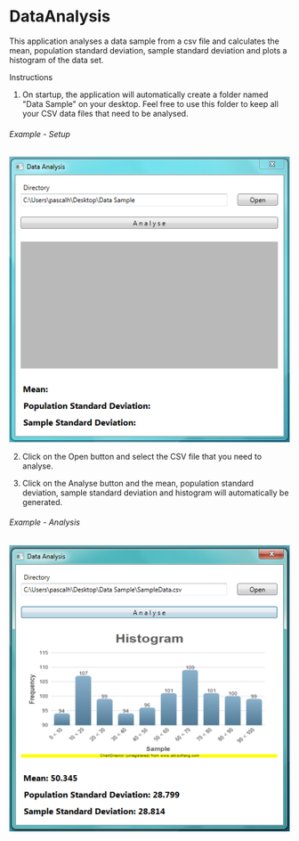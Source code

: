 # DataAnalysis
This application analyses a data sample from a csv file and calculates the mean, population standard deviation, sample standard deviation and plots a histogram of the data set.
  
Instructions  

1) On startup, the application will automatically create a folder named "Data Sample" on your desktop. Feel free to use this folder to keep all your CSV data files that need to be analysed.    

###### Example - Setup 
![alt tag](https://github.com/pascalhow/DataAnalysis/blob/master/Startup.PNG)  
  
2) Click on the Open button and select the CSV file that you need to analyse.  
  
3) Click on the Analyse button and the mean, population standard deviation, sample standard deviation and histogram will automatically be generated.   
 
###### Example - Analysis 
![alt tag](https://github.com/pascalhow/DataAnalysis/blob/master/Data%20Analysis.PNG) 
